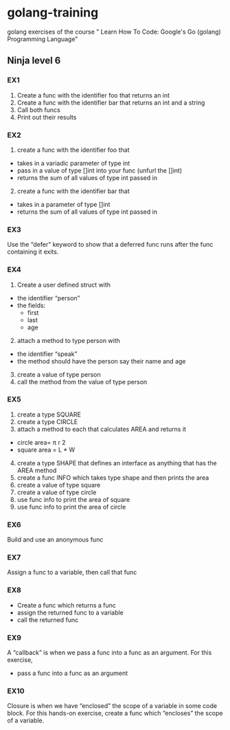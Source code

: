 # golang-training
golang exercises of the course " Learn How To Code: Google's Go (golang) Programming Language"

## Ninja level 6

### EX1
1. Create a func with the identifier foo that returns an int
2. Create a func with the identifier bar that returns an int and a string
3. Call both funcs
4. Print out their results

### EX2
1. create a func with the identifier foo that
- takes in a variadic parameter of type int
- pass in a value of type []int into your func (unfurl the []int)
- returns the sum of all values of type int passed in
2. create a func with the identifier bar that
- takes in a parameter of type []int
- returns the sum of all values of type int passed in

### EX3
Use the “defer” keyword to show that a deferred func runs after the func containing it exits.

### EX4
1. Create a user defined struct with
- the identifier “person”
- the fields:
  - first
  - last
  - age
2. attach a method to type person with
- the identifier “speak”
- the method should have the person say their name and age
3. create a value of type person
4. call the method from the value of type person

### EX5
1. create a type SQUARE
2. create a type CIRCLE
3. attach a method to each that calculates AREA and returns it
- circle area= π r 2
- square area = L * W
4. create a type SHAPE that defines an interface as anything that has the AREA method
5. create a func INFO which takes type shape and then prints the area
6. create a value of type square
7. create a value of type circle
8. use func info to print the area of square
9. use func info to print the area of circle

### EX6
Build and use an anonymous func

### EX7
Assign a func to a variable, then call that func

### EX8
- Create a func which returns a func
- assign the returned func to a variable
- call the returned func

### EX9
A “callback” is when we pass a func into a func as an argument. For this exercise,
- pass a func into a func as an argument

### EX10
Closure is when we have “enclosed” the scope of a variable in some code block. For this hands-on exercise, create a func which “encloses” the scope of a variable.